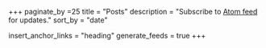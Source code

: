 +++
paginate_by =25
title = "Posts"
description = "Subscribe to [Atom feed](/posts/atom.xml) for updates."
sort_by = "date"

insert_anchor_links = "heading"
generate_feeds = true
+++
